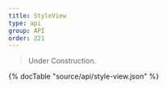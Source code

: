 ```yaml
---
title: StyleView
type: api
group: API
order: 221
---
```

> Under Construction.

{% docTable "source/api/style-view.json" %}


